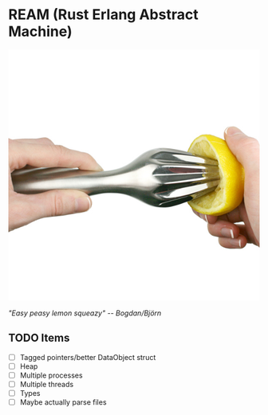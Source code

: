 # REAM (Rust Erlang Abstract Machine)

![lemon reamer](./reamer.jpg)

_"Easy peasy lemon squeazy" -- Bogdan/Björn_

## TODO Items

- [ ] Tagged pointers/better DataObject struct
- [ ] Heap
- [ ] Multiple processes
- [ ] Multiple threads
- [ ] Types
- [ ] Maybe actually parse files
